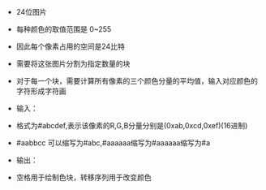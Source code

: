 * 24位图片

* 每种颜色的取值范围是  0~255

* 因此每个像素占用的空间是24比特

* 需要将这张图片分割为指定数量的块

* 对于每一个块，需要计算所有像素的三个颜色分量的平均值，输入对应颜色的字符形成字符画

* 输入：

* 格式为#abcdef,表示该像素的R,G,B分量分别是(0xab,0xcd,0xef)(16进制)

* #aabbcc 可以缩写为#abc,#aaaaaa缩写为#aaaaaa缩写为#a


* 输出：
* 空格用于绘制色块，转移序列用于改变颜色



